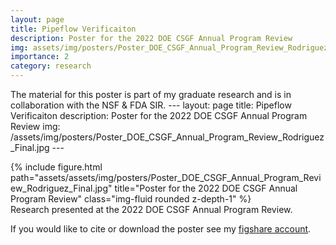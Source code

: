 ```yaml
---
layout: page
title: Pipeflow Verificaiton
description: Poster for the 2022 DOE CSGF Annual Program Review
img: assets/img/posters/Poster_DOE_CSGF_Annual_Program_Review_Rodriguez_Final.jpg
importance: 2
category: research
---
```


The material for this poster is part of my graduate research and is in collaboration with the NSF & FDA SIR. 
    ---
    layout: page
    title: Pipeflow Verificaiton
    description: Poster for the 2022 DOE CSGF Annual Program Review
    img: /assets/img/posters/Poster_DOE_CSGF_Annual_Program_Review_Rodriguez_Final.jpg
    ---

<div class="row">
    <div class="col-sm mt-3 mt-md-0">
        {% include figure.html path="assets/assets/img/posters/Poster_DOE_CSGF_Annual_Program_Review_Rodriguez_Final.jpg" title="Poster for the 2022 DOE CSGF Annual Program Review" class="img-fluid rounded z-depth-1" %}
    </div>
</div>
<div class="caption">
    Research presented at the 2022 DOE CSGF Annual Program Review.
</div>

If you would like to cite or download the poster see my <a href="https://figshare.com/articles/poster/Comparing_Open-Source_and_Commercial_Software_Solvers_for_Hagen-Poiseuille_Flow/22694437">figshare account</a>. 
